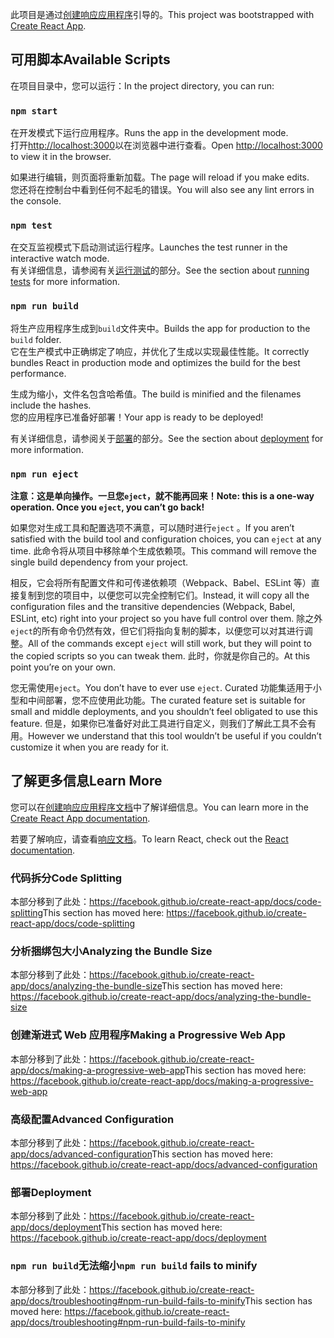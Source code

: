 <span data-ttu-id="f8d6f-101">此项目是通过[创建响应应用程序](https://github.com/facebook/create-react-app)引导的。</span><span class="sxs-lookup"><span data-stu-id="f8d6f-101">This project was bootstrapped with [Create React App](https://github.com/facebook/create-react-app).</span></span>

## <a name="available-scripts"></a><span data-ttu-id="f8d6f-102">可用脚本</span><span class="sxs-lookup"><span data-stu-id="f8d6f-102">Available Scripts</span></span>

<span data-ttu-id="f8d6f-103">在项目目录中，您可以运行：</span><span class="sxs-lookup"><span data-stu-id="f8d6f-103">In the project directory, you can run:</span></span>

### `npm start`

<span data-ttu-id="f8d6f-104">在开发模式下运行应用程序。</span><span class="sxs-lookup"><span data-stu-id="f8d6f-104">Runs the app in the development mode.</span></span><br />
<span data-ttu-id="f8d6f-105">打开[http://localhost:3000](http://localhost:3000)以在浏览器中进行查看。</span><span class="sxs-lookup"><span data-stu-id="f8d6f-105">Open [http://localhost:3000](http://localhost:3000) to view it in the browser.</span></span>

<span data-ttu-id="f8d6f-106">如果进行编辑，则页面将重新加载。</span><span class="sxs-lookup"><span data-stu-id="f8d6f-106">The page will reload if you make edits.</span></span><br />
<span data-ttu-id="f8d6f-107">您还将在控制台中看到任何不起毛的错误。</span><span class="sxs-lookup"><span data-stu-id="f8d6f-107">You will also see any lint errors in the console.</span></span>

### `npm test`

<span data-ttu-id="f8d6f-108">在交互监视模式下启动测试运行程序。</span><span class="sxs-lookup"><span data-stu-id="f8d6f-108">Launches the test runner in the interactive watch mode.</span></span><br />
<span data-ttu-id="f8d6f-109">有关详细信息，请参阅有关[运行测试](https://facebook.github.io/create-react-app/docs/running-tests)的部分。</span><span class="sxs-lookup"><span data-stu-id="f8d6f-109">See the section about [running tests](https://facebook.github.io/create-react-app/docs/running-tests) for more information.</span></span>

### `npm run build`

<span data-ttu-id="f8d6f-110">将生产应用程序生成到`build`文件夹中。</span><span class="sxs-lookup"><span data-stu-id="f8d6f-110">Builds the app for production to the `build` folder.</span></span><br />
<span data-ttu-id="f8d6f-111">它在生产模式中正确绑定了响应，并优化了生成以实现最佳性能。</span><span class="sxs-lookup"><span data-stu-id="f8d6f-111">It correctly bundles React in production mode and optimizes the build for the best performance.</span></span>

<span data-ttu-id="f8d6f-112">生成为缩小，文件名包含哈希值。</span><span class="sxs-lookup"><span data-stu-id="f8d6f-112">The build is minified and the filenames include the hashes.</span></span><br />
<span data-ttu-id="f8d6f-113">您的应用程序已准备好部署！</span><span class="sxs-lookup"><span data-stu-id="f8d6f-113">Your app is ready to be deployed!</span></span>

<span data-ttu-id="f8d6f-114">有关详细信息，请参阅关于[部署](https://facebook.github.io/create-react-app/docs/deployment)的部分。</span><span class="sxs-lookup"><span data-stu-id="f8d6f-114">See the section about [deployment](https://facebook.github.io/create-react-app/docs/deployment) for more information.</span></span>

### `npm run eject`

<span data-ttu-id="f8d6f-115">**注意：这是单向操作。一旦您`eject`，就不能再回来！**</span><span class="sxs-lookup"><span data-stu-id="f8d6f-115">**Note: this is a one-way operation. Once you `eject`, you can’t go back!**</span></span>

<span data-ttu-id="f8d6f-116">如果您对生成工具和配置选项不满意，可以随时进行`eject` 。</span><span class="sxs-lookup"><span data-stu-id="f8d6f-116">If you aren’t satisfied with the build tool and configuration choices, you can `eject` at any time.</span></span> <span data-ttu-id="f8d6f-117">此命令将从项目中移除单个生成依赖项。</span><span class="sxs-lookup"><span data-stu-id="f8d6f-117">This command will remove the single build dependency from your project.</span></span>

<span data-ttu-id="f8d6f-118">相反，它会将所有配置文件和可传递依赖项（Webpack、Babel、ESLint 等）直接复制到您的项目中，以便您可以完全控制它们。</span><span class="sxs-lookup"><span data-stu-id="f8d6f-118">Instead, it will copy all the configuration files and the transitive dependencies (Webpack, Babel, ESLint, etc) right into your project so you have full control over them.</span></span> <span data-ttu-id="f8d6f-119">除之外`eject`的所有命令仍然有效，但它们将指向复制的脚本，以便您可以对其进行调整。</span><span class="sxs-lookup"><span data-stu-id="f8d6f-119">All of the commands except `eject` will still work, but they will point to the copied scripts so you can tweak them.</span></span> <span data-ttu-id="f8d6f-120">此时，你就是你自己的。</span><span class="sxs-lookup"><span data-stu-id="f8d6f-120">At this point you’re on your own.</span></span>

<span data-ttu-id="f8d6f-121">您无需使用`eject`。</span><span class="sxs-lookup"><span data-stu-id="f8d6f-121">You don’t have to ever use `eject`.</span></span> <span data-ttu-id="f8d6f-122">Curated 功能集适用于小型和中间部署，您不应使用此功能。</span><span class="sxs-lookup"><span data-stu-id="f8d6f-122">The curated feature set is suitable for small and middle deployments, and you shouldn’t feel obligated to use this feature.</span></span> <span data-ttu-id="f8d6f-123">但是，如果你已准备好对此工具进行自定义，则我们了解此工具不会有用。</span><span class="sxs-lookup"><span data-stu-id="f8d6f-123">However we understand that this tool wouldn’t be useful if you couldn’t customize it when you are ready for it.</span></span>

## <a name="learn-more"></a><span data-ttu-id="f8d6f-124">了解更多信息</span><span class="sxs-lookup"><span data-stu-id="f8d6f-124">Learn More</span></span>

<span data-ttu-id="f8d6f-125">您可以在[创建响应应用程序文档](https://facebook.github.io/create-react-app/docs/getting-started)中了解详细信息。</span><span class="sxs-lookup"><span data-stu-id="f8d6f-125">You can learn more in the [Create React App documentation](https://facebook.github.io/create-react-app/docs/getting-started).</span></span>

<span data-ttu-id="f8d6f-126">若要了解响应，请查看[响应文档](https://reactjs.org/)。</span><span class="sxs-lookup"><span data-stu-id="f8d6f-126">To learn React, check out the [React documentation](https://reactjs.org/).</span></span>

### <a name="code-splitting"></a><span data-ttu-id="f8d6f-127">代码拆分</span><span class="sxs-lookup"><span data-stu-id="f8d6f-127">Code Splitting</span></span>

<span data-ttu-id="f8d6f-128">本部分移到了此处：https://facebook.github.io/create-react-app/docs/code-splitting</span><span class="sxs-lookup"><span data-stu-id="f8d6f-128">This section has moved here: https://facebook.github.io/create-react-app/docs/code-splitting</span></span>

### <a name="analyzing-the-bundle-size"></a><span data-ttu-id="f8d6f-129">分析捆绑包大小</span><span class="sxs-lookup"><span data-stu-id="f8d6f-129">Analyzing the Bundle Size</span></span>

<span data-ttu-id="f8d6f-130">本部分移到了此处：https://facebook.github.io/create-react-app/docs/analyzing-the-bundle-size</span><span class="sxs-lookup"><span data-stu-id="f8d6f-130">This section has moved here: https://facebook.github.io/create-react-app/docs/analyzing-the-bundle-size</span></span>

### <a name="making-a-progressive-web-app"></a><span data-ttu-id="f8d6f-131">创建渐进式 Web 应用程序</span><span class="sxs-lookup"><span data-stu-id="f8d6f-131">Making a Progressive Web App</span></span>

<span data-ttu-id="f8d6f-132">本部分移到了此处：https://facebook.github.io/create-react-app/docs/making-a-progressive-web-app</span><span class="sxs-lookup"><span data-stu-id="f8d6f-132">This section has moved here: https://facebook.github.io/create-react-app/docs/making-a-progressive-web-app</span></span>

### <a name="advanced-configuration"></a><span data-ttu-id="f8d6f-133">高级配置</span><span class="sxs-lookup"><span data-stu-id="f8d6f-133">Advanced Configuration</span></span>

<span data-ttu-id="f8d6f-134">本部分移到了此处：https://facebook.github.io/create-react-app/docs/advanced-configuration</span><span class="sxs-lookup"><span data-stu-id="f8d6f-134">This section has moved here: https://facebook.github.io/create-react-app/docs/advanced-configuration</span></span>

### <a name="deployment"></a><span data-ttu-id="f8d6f-135">部署</span><span class="sxs-lookup"><span data-stu-id="f8d6f-135">Deployment</span></span>

<span data-ttu-id="f8d6f-136">本部分移到了此处：https://facebook.github.io/create-react-app/docs/deployment</span><span class="sxs-lookup"><span data-stu-id="f8d6f-136">This section has moved here: https://facebook.github.io/create-react-app/docs/deployment</span></span>

### <a name="npm-run-build-fails-to-minify"></a><span data-ttu-id="f8d6f-137">`npm run build`无法缩小</span><span class="sxs-lookup"><span data-stu-id="f8d6f-137">`npm run build` fails to minify</span></span>

<span data-ttu-id="f8d6f-138">本部分移到了此处：https://facebook.github.io/create-react-app/docs/troubleshooting#npm-run-build-fails-to-minify</span><span class="sxs-lookup"><span data-stu-id="f8d6f-138">This section has moved here: https://facebook.github.io/create-react-app/docs/troubleshooting#npm-run-build-fails-to-minify</span></span>
